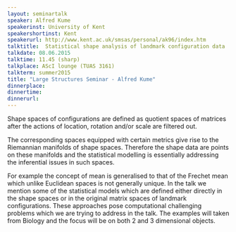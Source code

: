 ```yaml
---
layout: seminartalk
speaker: Alfred Kume
speakerinst: University of Kent 
speakershortinst: Kent
speakerurl: http://www.kent.ac.uk/smsas/personal/ak96/index.htm
talktitle:  Statistical shape analysis of landmark configuration data
talkdate: 08.06.2015
talktime: 11.45 (sharp)
talkplace: AScI lounge (TUAS 3161)
talkterm: summer2015
title: "Large Structures Seminar - Alfred Kume"
dinnerplace: 
dinnertime: 
dinnerurl: 
---
```


Shape spaces of configurations are defined as quotient spaces of matrices after the actions of location, 
rotation and/or scale are filtered out.

The corresponding spaces equipped with certain metrics give rise to the Riemannian manifolds of shape spaces. 
Therefore the shape data are points on these manifolds and the statistical modelling is essentially addressing 
the inferential issues in such spaces.

For example the concept of mean is generalised to that of the Frechet mean which unlike Euclidean spaces is 
not generally unique. In the talk we  mention some of the statistical models which are defined either directly 
in the shape spaces or in the original matrix spaces of landmark configurations. These approaches pose 
computational challenging problems which we are trying to address in the talk. The examples will taken from 
Biology and the focus will be on both 2 and 3 dimensional objects.
